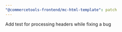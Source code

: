 ```yaml
---
"@commercetools-frontend/mc-html-template": patch
---
```


Add test for processing headers while fixing a bug

